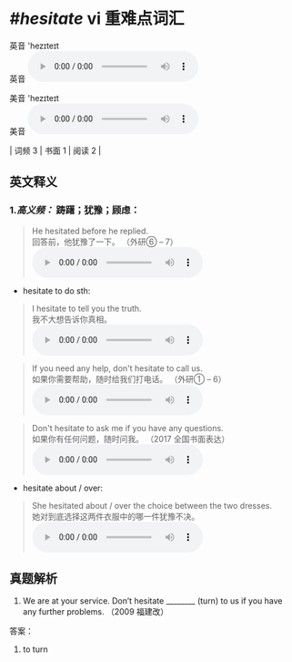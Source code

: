 # ***\#hesitate*** vi  重难点词汇
英音 'hezɪteɪt  
英音
<audio src="./media/hesitate-B.aac" controls="controls"></audio>

美音 'hezɪteɪt  
美音
<audio src="./media/hesitate.aac" controls="controls"></audio>



| 词频 3 | 书面 1 | 阅读 2 |  

英文释义
---
### 1.*高义频：* **踌躇；犹豫；顾虑：**  

 > He hesitated before he replied.  
 > 回答前，他犹豫了一下。  （外研⑥ – 7）  
<audio src="./media/hesitate-1.aac" controls="controls"></audio>

- hesitate to do sth:

 > I hesitate to tell you the truth.  
 > 我不大想告诉你真相。    
<audio src="./media/hesitate-2.aac" controls="controls"></audio>

 > If you need any help, don't hesitate to call us.  
 > 如果你需要帮助，随时给我们打电话。  （外研① – 6）  
<audio src="./media/hesitate-3.aac" controls="controls"></audio>

 > Don't hesitate to ask me if you have any questions.  
 > 如果你有任何问题，随时问我。  （2017 全国书面表达）  
<audio src="./media/Don't hesitate to ask me if you have _AAC.aac" controls="controls"></audio>

- hesitate about / over:

 > She hesitated about / over the choice between the two dresses.  
 > 她对到底选择这两件衣服中的哪一件犹豫不决。    
<audio src="./media/hesitate-4.aac" controls="controls"></audio>


真题解析
---
1. We are at your service. Don’t hesitate ________ (turn) to us if you have any further problems.  （2009 福建改）  

答案：
1. to turn  


